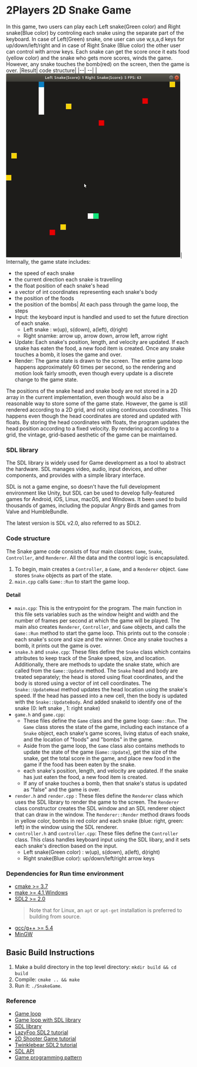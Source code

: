# 2Players 2D Snake Game

In this game, two users can play each Left snake(Green color) and Right snake(Blue color) by controling each snake using the separate part of the keyboard. In case of Left(Green) snake, one user can use w,s,a,d keys for up/down/left/right and in case of Right Snake (Blue color) the other user can control with arrow keys. Each snake can get the score once it eats food (yellow color) and the snake who gets more scores, winds the game. However, any snake touches the bomb(red) on the screen, then the game is over. 
|Result| code structure| 
|--| --| 
|<img src = "snake.gif" height = "500" />| Internally, the game state includes:
- the speed of each snake
- the current direction each snake is travelling
- the float position of each snake's head
- a vector of int coordinates representing each snake's body
- the position of the foods
- the position of the bombs|
At each pass through the game loop, the steps
- Input: the keyboard input is handled and used to set the future direction of each snake.
    - Left snake : w(up), s(down), a(left), d(right)
    - Right snamke: arrow up, arrow down, arrow left, arrow right
- Update: Each snake's position, length, and velocity are updated. If each snake has eaten the food, a new food item is created. Once any snake touches a bomb, it loses the game and over.
- Render: The game state is drawn to the screen. The entire game loop happens approximately 60 times per second, so the rendering and motion look fairly smooth, even though every update is a discrete change to the game state.

The positions of the snake head and snake body are not stored in a 2D array in the current implementation, even though would also be a reasonable way to store some of the game state. However, the game is still rendered according to a 2D grid, and not using continuous coordinates. This happens even though the head coordinates are stored and updated with floats. By storing the head coordinates with floats, the program updates the head position according to a fixed velocity. By rendering according to a grid, the vintage, grid-based aesthetic of the game can be maintained.

### SDL library
The SDL library is widely used for Game development as a tool to abstract the hardware. SDL manages video, audio, input devices, and other components, and provides with a simple library interface.

SDL is not a game engine, so doesn't have the full development environment like Unity, but SDL can be used to develop fully-featured games for Android, iOS, Linux, macOS, and Windows. It been used to build thousands of games, including the popular Angry Birds and games from Valve and HumbleBundle.

The latest version is SDL v2.0, also referred to as SDL2.

### Code structure
The Snake game code consists of four main classes: `Game`, `Snake`, `Controller`, and `Renderer`. All the data and the control logic is encapsulated.
1. To begin, main creates a `Controller`, a `Game`, and a `Renderer` object. `Game` stores `Snake` objects as part of the state.
2. `main.cpp` calls `Game::Run` to start the game loop.
#### Detail 
- `main.cpp`: This is the entrypoint for the program. The main function in this file sets variables such as the window height and width and the number of frames per second at which the game will be played. The main also creates `Renderer`, `Controller`, and `Game` objects, and calls the `Game::Run` method to start the game loop. This prints out to the console : each snake's score and size and the winner. Once any snake touches a bomb, it prints out the game is over.
- `snake.h` and `snake.cpp`: These files define the `Snake` class which contains attributes to keep track of the Snake speed, size, and location. Additionally, there are methods to update the snake state, which are called from the `Game::Update` method. The `Snake` head and body are treated separately; the head is stored using float coordinates, and the body is stored using a vector of int cell coordinates. The `Snake::UpdateHead` method updates the head location using the snake's speed. If the head has passed into a new cell, then the body is updated with the `Snake::UpdateBody`. And added snakeId to identify one of the snake (0: left snake , 1: right snake) 
- `game.h` and `game.cpp`: 
    - These files define the `Game` class and the game loop: `Game::Run`. The `Game` class stores the state of the game, including each instance of a `Snake` object, each snake's game scores, living status of each snake, and the location of "foods" and "bombs" in the game. 
    - Aside from the game loop, the `Game` class also contains methods to update the state of the game (`Game::Update`), get the size of the snake, get the total score in the game, and place new food in the game if the food has been eaten by the snake.
    - each snake's position, length, and velocity are updated. If the snake has just eaten the food, a new food item is created.
    - If any of snake touches a bomb, then that snake's status is updated as "false" and the game is over.
- `render.h` and `render.cpp` : These files define the `Renderer` class which uses the SDL library to render the game to the screen. The `Renderer` class constructor creates the SDL window and an SDL renderer object that can draw in the window. The `Renderer::Render` method draws foods in yellow color, bombs in red color and each snake (blue: right, green: left) in the window using the SDL renderer.
- `controller.h` and `controller.cpp`: These files define the `Controller` class. This class handles keyboard input using the SDL libary, and it sets each snake's direction based on the input. 
    - Left snake(Green color) : w(up), s(down), a(left), d(right)
    - Right snake(Blue color): up/down/left/right arrow keys

### Dependencies for Run time environment
* [cmake >= 3.7](https://cmake.org/install/)
* [make >= 4.1](https://developer.apple.com/xcode/features/),[Windows](http://gnuwin32.sourceforge.net/packages/make.htm)
* [SDL2 >= 2.0](https://wiki.libsdl.org/Installation)
  >Note that for Linux, an `apt` or `apt-get` installation is preferred to building from source. 
* [gcc/g++ >= 5.4](https://developer.apple.com/xcode/features/)
* [MinGW](http://www.mingw.org/)

## Basic Build Instructions
1. Make a build directory in the top level directory: `mkdir build && cd build`
2. Compile: `cmake .. && make`
3. Run it: `./SnakeGame`.

### Reference
- [Game loop](https://gameprogrammingpatterns.com/game-loop.html)
- [Game loop with SDL library](http://www.informit.com/articles/article.aspx?p=2928180&seqNum=4)
- [SDL library](https://www.libsdl.org/)
- [LazyFoo SDL2 tutorial](https://lazyfoo.net/tutorials/SDL/)
- [2D Shooter Game tutorial](https://www.parallelrealities.co.uk/tutorials/)
- [Twinklebear SDL2 tutorial](https://www.willusher.io/pages/sdl2/)
- [SDL API](https://wiki.libsdl.org/APIByCategory)
- [Game programming pattern](https://gameprogrammingpatterns.com/)
